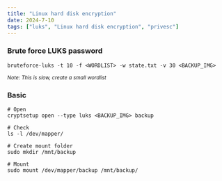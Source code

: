 ```yaml
---
title: "Linux hard disk encryption"
date: 2024-7-10
tags: ["luks", "Linux hard disk encryption", "privesc"]
---
```


### Brute force LUKS password

<div>

```console
bruteforce-luks -t 10 -f <WORDLIST> -w state.txt -v 30 <BACKUP_IMG>
```

</div>

<small>*Note: This is slow, create a small wordlist*</small>

### Basic

<div>

```console
# Open
cryptsetup open --type luks <BACKUP_IMG> backup
```

```console
# Check
ls -l /dev/mapper/
```

```console
# Create mount folder
sudo mkdir /mnt/backup
```

```console
# Mount
sudo mount /dev/mapper/backup /mnt/backup/
```

</div>

<br>
